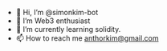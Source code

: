 - 👋 Hi, I’m @simonkim-bot
- 👀 I’m Web3 enthusiast
- 🌱 I’m currently learning solidity.
- 📫 How to reach me anthorkim@gmail.com

<!---
simonkim-bot/simonkim-bot is a ✨ special ✨ repository because its `README.md` (this file) appears on your GitHub profile.
You can click the Preview link to take a look at your changes.
--->
